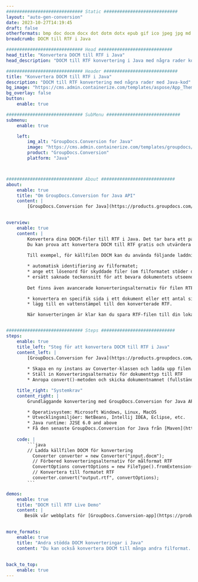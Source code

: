 ```yaml
---
############################# Static ############################
layout: "auto-gen-conversion"
date: 2023-10-27T14:19:45
draft: false
otherformats: bmp doc docm docx dot dotm dotx epub gif ico jpeg jpg md odt ott pdf png psd rtf tex tif tiff txt xps
breadcrumb: DOCM till RTF i Java

############################# Head ############################
head_title: "Konvertera DOCM till RTF i Java"
head_description: "DOCM till RTF konvertering i Java med några rader kod. Konvertera över 160 filformat med hjälp av GroupDocs dokumentkonverterings-API för Java"

############################# Header ############################
title: "Konvertera DOCM till RTF i Java"
description: "DOCM till RTF konvertering med några rader med Java-kod"
bg_image: "https://cms.admin.containerize.com/templates/aspose/App_Themes/V3/images/bg/header1.png"
bg_overlay: false
button:
    enable: true

############################# SubMenu ############################
submenu:
    enable: true

    left:
        img_alt: "GroupDocs.Conversion for Java"
        image: "https://cms.admin.containerize.com/templates/groupdocs/images/product-logos/90x90-noborder/groupdocs-conversion-java.png"
        product: "GroupDocs.Conversion"
        platform: "Java"



############################# About ############################
about:
    enable: true
    title: "Om GroupDocs.Conversion for Java API"
    content: |
        [GroupDocs.Conversion for Java](https://products.groupdocs.com/conversion/java/) är ett avancerat filformatkonverterings-API för konvertering mellan populära bild- och dokumentformat som Microsoft Office, OpenDocument, PDF, HTML, e-post, CAD. och mycket mer med bara några rader kod. Det inbyggda API:t upptäcker automatiskt formaten för originaldokumenten och erbjuder många alternativ för att anpassa de konverterade dokumenten. Tillsammans med funktionen att extrahera information från ett dokument, stöder den också cachelagring av konverteringsresultaten till den lokala disken som standard. Men alla typer av cachelagring kan stödjas genom att implementera lämpliga gränssnitt - Amazon S3, Dropbox, Google Drive, Windows Azure, Reddis eller andra.
    

overview:
    enable: true
    content: |
        Konvertera dina DOCM-filer till RTF i Java. Det tar bara ett par rader med Java-kod på valfri plattform, som Windows, Linux, macOS.
        Du kan prova att konvertera DOCM till RTF gratis och utvärdera kvaliteten på konverteringsresultaten. Tillsammans med enkla filkonverteringsskript kan du prova mer sofistikerade alternativ för att ladda källfilen DOCM och lagra RTF-utdata. 
        
        Till exempel, för källfilen DOCM kan du använda följande laddningsalternativ:

        * automatisk identifiering av filformatet;
        * ange ett lösenord för skyddade filer (om filformatet stöder det);
        * ersätt saknade teckensnitt för att bevara dokumentets utseende.
        
        Det finns även avancerade konverteringsalternativ för filen RTF:

        * konvertera en specifik sida i ett dokument eller ett antal sidor;
        * lägg till en vattenstämpel till den konverterade RTF.

        När konverteringen är klar kan du spara RTF-filen till din lokala filsökväg eller till tredje parts lagring såsom FTP, Amazon S3, Google Drive, Dropbox etc. Observera - för att konvertera DOCM till RTF behöver du inte installera någon ytterligare programvara, såsom MS Office, Open Office, Adobe Acrobat Reader etc.


############################# Steps ############################
steps:
    enable: true
    title_left: "Steg för att konvertera DOCM till RTF i Java"
    content_left: |
        [GroupDocs.Conversion for Java](https://products.groupdocs.com/conversion/java/) låter utvecklare enkelt konvertera DOCM fil till RTF med några rader kod.
        
        * Skapa en ny instans av Converter-klassen och ladda upp filen DOCM med den fullständiga sökvägen
        * Ställ in Konverteringsalternativ för dokumenttyp till RTF
        * Anropa convert()-metoden och skicka dokumentnamnet (fullständig sökväg) och formatet (RTF) som en parameter

    title_right: "Systemkrav"
    content_right: |
        Grundläggande konvertering med GroupDocs.Conversion for Java API kan göras med bara några rader kod. Våra API:er stöds på alla större plattformar och operativsystem. Innan du kör koden nedan, se till att du har följande förutsättningar installerade på ditt system.

        * Operativsystem: Microsoft Windows, Linux, MacOS
        * Utvecklingsmiljöer: NetBeans, Intellij IDEA, Eclipse, etc.
        * Java runtime: J2SE 6.0 and above
        * Få den senaste GroupDocs.Conversion for Java från [Maven](https://repository.groupdocs.com/webapp/#/artifacts/browse/tree/General/repo/com/groupdocs/groupdocs-conversion)
         
    code: |
        ```java    
        // Ladda källfilen DOCM för konvertering
          Converter converter = new Converter("input.docm");
          // Förbered konverteringsalternativ för målformat RTF
          ConvertOptions convertOptions = new FileType().fromExtension("rtf").getConvertOptions();
          // Konvertera till formatet RTF
          converter.convert("output.rtf", convertOptions);
        ```

demos:
    enable: true
    title: "DOCM till RTF Live Demo"
    content: |
       Besök vår webbplats för [GroupDocs.Conversion-app](https://products.groupdocs.app/conversion/family) och försök konvertera DOCM till RTF nu. Den kostnadsfria demon har följande fördelar
          

more_formats:
    enable: true
    title: "Andra stödda DOCM konverteringar i Java"
    content: "Du kan också konvertera DOCM till många andra filformat. Se listan nedan."
       
       
back_to_top:
    enable: true
---
```

